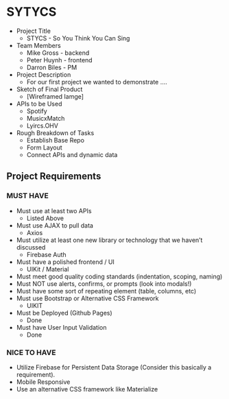# SYTYCS

+ Project Title
  + STYCS - So You Think You Can Sing
+ Team Members
  + Mike Gross - backend
  + Peter Huynh - frontend 
  + Darron Biles - PM
+ Project Description
  + For our first project we wanted to demonstrate ....
+ Sketch of Final Product
  + [Wireframed Iamge]
+ APIs to be Used
  + Spotify
  + MusicxMatch
  + Lyircs.OHV
+ Rough Breakdown of Tasks
  + Establish Base Repo
  + Form Layout
  + Connect APIs and dynamic data

## Project Requirements

### MUST HAVE

+ Must use at least two APIs
  + Listed Above
+ Must use AJAX to pull data
  + Axios
+ Must utilize at least one new library or technology that we haven’t discussed
  + Firebase Auth
+ Must have a polished frontend / UI
  + UIKit / Material
+ Must meet good quality coding standards (indentation, scoping, naming)
+ Must NOT use alerts, confirms, or prompts (look into modals!)
+ Must have some sort of repeating element (table, columns, etc)
+ Must use Bootstrap or Alternative CSS Framework
  + UIKIT
+ Must be Deployed (Github Pages)
  + Done
+ Must have User Input Validation
  + Done

### NICE TO HAVE

+ Utilize Firebase for Persistent Data Storage (Consider this basically a requirement).
+ Mobile Responsive
+ Use an alternative CSS framework like Materialize
